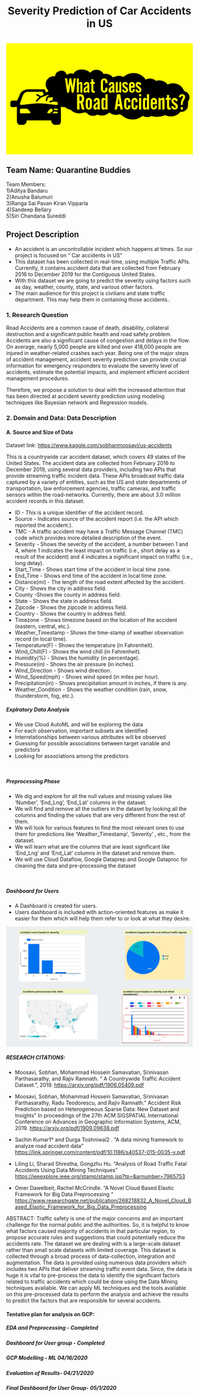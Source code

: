 <h1 align = "center"> Severity Prediction of Car Accidents in US </h1>

<br/>

<img src="img1.png" align="middle" >

 
## Team Name: Quarantine Buddies

Team Members:<br/>
1)Aditya Bandaru<br/>
2)Anusha Balumuri<br/>
3)Ranga Sai Pavan Kiran Vipparla<br/>
4)Sandeep Bellary<br/>
5)Siri Chandana Sureddi<br/>

## Project Description 
- An accident is an uncontrollable incident which happens at times. So our project is focused on “ Car accidents in US” 
- This dataset has been collected in real-time, using multiple Traffic APIs. Currently, it contains accident data that are collected from February 2016 to December 2019 for the Contiguous United States.
- With this dataset we are going to predict the severity using factors such as day, weather, county, state, and various other factors.
- The main audience for this project is civilians and state traffic department. This may help them in containing those accidents..

### 1. Research Question
Road Accidents are a common cause of death, disability, collateral destruction and a significant public health and road safety problem. Accidents are also a significant cause of congestion and delays in the flow. On average, nearly 5,000 people are killed and over 418,000 people are injured in weather-related crashes each year. Being one of the major steps of accident management, accident severity prediction can provide crucial information for emergency responders to evaluate the severity level of accidents, estimate the potential impacts, and implement efficient accident management procedures.

Therefore, we propose a solution to deal with the increased attention that has been directed at accident severity prediction using modeling techniques like Bayesian network and Regression models. <br>

### 2. Domain and Data: Data Description

#### A. Source and Size of Data
Dataset link: https://www.kaggle.com/sobhanmoosavi/us-accidents

This is a countrywide car accident dataset, which covers 49 states of the United States. The accident data are collected from February 2016 to December 2019, using several data providers, including two APIs that provide streaming traffic incident data. These APIs broadcast traffic data captured by a variety of entities, such as the US and state departments of transportation, law enforcement agencies, traffic cameras, and traffic sensors within the road-networks. Currently, there are about 3.0 million accident records in this dataset.
- ID - This is a unique identifier of the accident record.
- Source - Indicates source of the accident report (i.e. the API which reported the accident.).
- TMC - A traffic accident may have a Traffic Message Channel (TMC) code which provides more detailed description of the event.
- Severity - Shows the severity of the accident, a number between 1 and 4, where 1 indicates the least impact on traffic (i.e., short delay as a result of the accident) and 4 indicates a significant impact on traffic (i.e., long delay).
- Start_Time - Shows start time of the accident in local time zone.
- End_Time - Shows end time of the accident in local time zone.
- Distance(mi) - The length of the road extent affected by the accident.
- City - Shows the city in address field.
- County -Shows the county in address field.
- State - Shows the state in address field.
- Zipcode - Shows the zipcode in address field.
- Country - Shows the country in address field.
- Timezone - Shows timezone based on the location of the accident (eastern, central, etc.).
- Weather_Timestamp - Shows the time-stamp of weather observation record (in local time).
- Temperature(F) - Shows the temperature (in Fahrenheit).
- Wind_Chill(F) - Shows the wind chill (in Fahrenheit).
- Humidity(%) - Shows the humidity (in percentage).
- Pressure(in) - Shows the air pressure (in inches).
- Wind_Direction - Shows wind direction.
- Wind_Speed(mph) - Shows wind speed (in miles per hour).
- Precipitation(in) - Shows precipitation amount in inches, if there is any.
- Weather_Condition - Shows the weather condition (rain, snow, thunderstorm, fog, etc.).


##### Explratory Data Analysis
- We use Cloud AutoML and will be exploring the data
- For each observation, important subsets are identified
- Interrelationships between various attributes will be observed
- Guessing for possible associations between target variable and predictors
- Looking for associations among the predictors
<br>

##### Preprocessing Phase
- We dig and explore for all the null values and missing values like ‘Number’, ‘End_Lng’, ‘End_Lat’ columns in the dataset.
- We will find and remove all the outliers in the dataset by looking all the columns and finding the values that are very different from the rest of them.
- We will look for various features to find the most relevant ones to use them for predictions like ‘Weather_Timestamp’, ‘Severity’ , etc., from the dataset.
- We will learn what are the columns that are least significant like ‘End_Lng’ and ‘End_Lat’ columns in the dataset and remove them.
- We will use Cloud Dataflow, Google Dataprep and Google Dataproc for cleaning the data and pre-processing the dataset
<br>

##### Dashboard for Users
- A Dashboard is created for users.
- Users dashboard is included with action-oriented features as make it easier for them which will help them refer to or look at what they desire.

<img src="dashboard_user.PNG" align="middle" >

<br>


 ##### RESEARCH CITATIONS:

- Moosavi, Sobhan, Mohammad Hossein Samavatian, Srinivasan Parthasarathy, and Rajiv Ramnath. “ A Countrywide Traffic Accident Dataset.”, 2019.
https://arxiv.org/pdf/1906.05409.pdf

-	Moosavi, Sobhan, Mohammad Hossein Samavatian, Srinivasan Parthasarathy, Radu Teodorescu, and Rajiv Ramnath.” Accident Risk Prediction based on Heterogeneous Sparse Data: New Dataset and Insights” In proceedings of the 27th ACM SIGSPATIAL International Conference on Advances in Geographic Information Systems, ACM, 2019. 
https://arxiv.org/pdf/1909.09638.pdf

-	Sachin Kumar1* and Durga Toshniwal2 . “A data mining framework to analyze road accident data”
https://link.springer.com/content/pdf/10.1186/s40537-015-0035-y.pdf


-	Liling Li, Sharad Shrestha, Gongzhu Hu. “Analysis of Road Traffic Fatal Accidents Using Data Mining Techniques” 
https://ieeexplore.ieee.org/stamp/stamp.jsp?tp=&arnumber=7965753

-	Omer Dawelbeit, Rachel McCrindle. “A Novel Cloud Based Elastic Framework for Big Data Preprocessing “ https://www.researchgate.net/publication/268218832_A_Novel_Cloud_Based_Elastic_Framework_for_Big_Data_Preprocessing


ABSTRACT: 
Traffic safety is one of the major concerns and an important challenge for the normal public and the authorities. So, it is helpful to know what factors caused majority of accidents in that particular region, to propose accurate rules and suggestions that could potentially reduce the accidents rate. The dataset we are dealing with is a large-scale dataset rather than small scale datasets with limited coverage. This dataset is collected through a broad process of data-collection, integration and augmentation. The data is provided using numerous data providers which includes two APIs that deliver streaming traffic event data. Since, the data is huge it is vital to pre-process the data to identify the significant factors related to traffic accidents which could be done using the Data Mining techniques available. We can apply ML techniques and the tools available on this pre-processed data to perform the analysis and achieve the results to predict the factors that are responsible for several accidents. 



#### Tentative plan for analysis on GCP:

##### EDA and Preprocessing - Completed 

##### Dashboard for User group - Completed

##### GCP Modelling - ML 04/16/2020

##### Evaluation of Results- 04/21/2020

##### Final Dashboard for User Group- 05/1/2020


